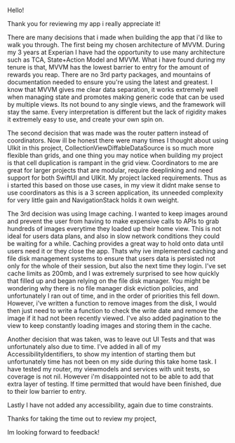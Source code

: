 Hello!

Thank you for reviewing my app i really appreciate it!

There are many decisions that i made when building the app that i'd like to walk you through. The first being my chosen architecture of MVVM. During my 3 years at Experian I have had the opportunity to use many architecture such as TCA, State+Action Model and MVVM. What i have found during my tenure is that, MVVM has the lowest barrier to entry for the amount of rewards you reap. There are no 3rd party packages, and mountains of documentation needed  to ensure you're using the latest and greatest. I know that MVVM gives me clear data separation, it works extremely well when managing state and promotes making generic code that can be used by multiple views. Its not bound to any single views, and the framework will stay the same. Every interpretation is different but the lack of rigidity makes it extremely easy to use, and create your own spin on.

The second decision that was made was the router pattern instead of coordinators. Now ill be honest there were many times I thought about using UIkit in this project, CollectionViewDiffableDataSource is so much more flexible than grids, and one thing you may notice when building my project is that cell duplication is rampant in the grid view. Coordinators to me are great for larger projects that are modular, require deeplinking and need support for both SwiftUI and UIKit. My project lacked requirements. Thus as i started this based on those use cases, in my view it didnt make sense to use coordinators as this is a 3 screen application, its unneeded complexity for very little gain and NavigationStack holds it own weight. 

The 3rd decision was using Image caching. I wanted to keep images around and prevent the user from having to make expensive calls to APIs to grab hundreds of images everytime they loaded up their home view. This is not ideal for users data plans, and also in slow network conditions they could be waiting for a while. Caching provides a great way to hold onto data until users need it or they close the app. Thats why ive implemented caching and file disk management systems to ensure that users data is persisted not only for the whole of their session, but also the next time they login. I've set cache limits as 200mb, and I was extremely surprised to see how quickly that filled up and began relying on the file disk manager. You might be wondering why there is no file manager disk eviction policies, and unfortunately I ran out of time, and in the order of priorities this fell down. However, i've written a function to remove images from the disk, I would then just need to write a function to check the write date and remove the image if it had not been recently viewed. I've also added pagination to the view to keep constantly loading images and storing them in the cache. 

Another decision that was taken, was to leave out UI Tests and that was unfortunately also due to time. I've added in all of my AccessibilityIdentifiers, to show my intention of starting them but unfortunately time has not been on my side during this take home task. I have tested my router, my viewmodels and services with unit tests, so coverage is not nil. However i'm disappointed not to be able to add that extra layer of testing. If time permitted that would have been finished, due to their low barrier to entry. 

Lastly I have not added any accessibility, again due to time constraints. 

Thanks for taking the time out to review my project, 

Im looking forward to feedback!
